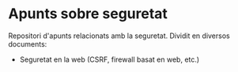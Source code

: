 # Apunts sobre seguretat

Repositori d'apunts relacionats amb la seguretat. Dividit en diversos documents:

* Seguretat en la web (CSRF, firewall basat en web, etc.)